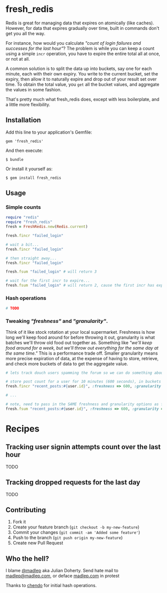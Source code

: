 # fresh\_redis

Redis is great for managing data that expires on atomically (like caches). However, for data that expires gradually over time, built in commands don't get you all the way. 

For instance, how would you calculate _"count of login failures and successes for the last hour"_? The problem is while you can keep a count using a simple `incr` operation, you have to expire the entire total all at once, or not at all.

A common solution is to split the data up into buckets, say one for each minute, each with their own expiry. You write to the current bucket, set the expiry, then allow it to naturally expire and drop out of your result set over time. To obtain the total value, you `get` all the bucket values, and aggregate the values in some fashion.

That's pretty much what fresh\_redis does, except with less boilerplate, and a little more flexibility.

## Installation

Add this line to your application's Gemfile:

    gem 'fresh_redis'

And then execute:

    $ bundle

Or install it yourself as:

    $ gem install fresh_redis

## Usage

### Simple counts

```ruby
require "redis"
require "fresh_redis"
fresh = FreshRedis.new(Redis.current)

fresh.fincr "failed_login"

# wait a bit...
fresh.fincr "failed_login"

# then straight away...
fresh.fincr "failed_login"

fresh.fsum "failed_login" # will return 3

# wait for the first incr to expire...
fresh.fsum "failed_login" # will return 2, cause the first incr has expired by now
```

### Hash operations

```ruby
# TODO
```

### Tweaking _"freshness"_ and _"granularity"_. 

Think of it like stock rotation at your local supermarket. Freshness is how long we'll keep food around for before throwing it out, granularity is what batches we'll throw old food out together as. Something like _"we'll keep food around for a week, but we'll throw out everything for the same day at the same time."_ This is a performance trade off. Smaller granularity means more precise expiration of data, at the expense of having to store, retrieve, and check more buckets of data to get the aggregate value.

```ruby
# lets track douch users spamming the forum so we can do something about it...

# store post count for a user for 10 minutes (600 seconds), in buckets of time duration 30 seconds
fresh.fincr "recent_posts:#{user.id}", :freshness => 600, :granularity => 30

# ...

# note, need to pass in the SAME freshness and granularity options as fincr, so it can correclty lookup the correct keys
fresh.fsum "recent_posts:#{user.id}", :freshness => 600, :granularity => 30
```

# Recipes

## Tracking user signin attempts count over the last hour
TODO

## Tracking dropped requests for the last day
TODO

## Contributing

1. Fork it
2. Create your feature branch (`git checkout -b my-new-feature`)
3. Commit your changes (`git commit -am 'Added some feature'`)
4. Push to the branch (`git push origin my-new-feature`)
5. Create new Pull Request

## Who the hell?
I blame [@madlep](http://twitter.com/madlep) aka Julian Doherty. Send hate mail to [madlep@madlep.com](mailto:madlep@madlep.com), or deface [madlep.com](http://madlep.com) in protest

Thanks to [chendo](https://github.com/chendo) for initial hash operations.
